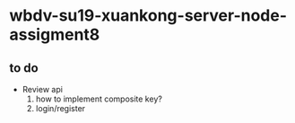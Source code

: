 # wbdv-su19-xuankong-server-node-assigment8
<h2> to do </h2>
<ul>
  <li>Review api
      <ol>
        <li>
          how to implement composite key?
          </li
    </ol>
   </li> 
   <li>
     login/register
        </li>
<ul>
    
